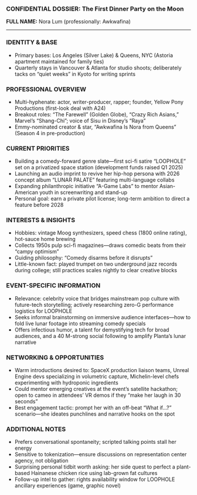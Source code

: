 ### CONFIDENTIAL DOSSIER: The First Dinner Party on the Moon

**FULL NAME:** Nora Lum (professionally: Awkwafina)

---
### IDENTITY & BASE
- Primary bases: Los Angeles (Silver Lake) & Queens, NYC (Astoria apartment maintained for family ties)
- Quarterly stays in Vancouver & Atlanta for studio shoots; deliberately tacks on “quiet weeks” in Kyoto for writing sprints

### PROFESSIONAL OVERVIEW
- Multi-hyphenate: actor, writer-producer, rapper; founder, Yellow Pony Productions (first-look deal with A24)
- Breakout roles: “The Farewell” (Golden Globe), “Crazy Rich Asians,” Marvel’s “Shang-Chi”; voice of Sisu in Disney’s “Raya”
- Emmy-nominated creator & star, “Awkwafina Is Nora from Queens” (Season 4 in pre-production)

### CURRENT PRIORITIES
- Building a comedy-forward genre slate—first sci-fi satire “LOOPHOLE” set on a privatized space station (development funds raised Q1 2025)
- Launching an audio imprint to revive her hip-hop persona with 2026 concept album “LUNAR PALATE” featuring multi-language collabs
- Expanding philanthropic initiative “A-Game Labs” to mentor Asian-American youth in screenwriting and stand-up
- Personal goal: earn a private pilot license; long-term ambition to direct a feature before 2028

### INTERESTS & INSIGHTS
- Hobbies: vintage Moog synthesizers, speed chess (1800 online rating), hot-sauce home brewing
- Collects 1950s pulp sci-fi magazines—draws comedic beats from their “campy optimism”
- Guiding philosophy: “Comedy disarms before it disrupts”
- Little-known fact: played trumpet on two underground jazz records during college; still practices scales nightly to clear creative blocks

### EVENT-SPECIFIC INFORMATION
- Relevance: celebrity voice that bridges mainstream pop culture with future-tech storytelling; actively researching zero-G performance logistics for LOOPHOLE
- Seeks informal brainstorming on immersive audience interfaces—how to fold live lunar footage into streaming comedy specials
- Offers infectious humor, a talent for demystifying tech for broad audiences, and a 40 M-strong social following to amplify Planta’s lunar narrative

### NETWORKING & OPPORTUNITIES
- Warm introductions desired to: SpaceX production liaison teams, Unreal Engine devs specializing in volumetric capture, Michelin-level chefs experimenting with hydroponic ingredients
- Could mentor emerging creatives at the event’s satellite hackathon; open to cameo in attendees’ VR demos if they “make her laugh in 30 seconds”
- Best engagement tactic: prompt her with an off-beat “What if…?” scenario—she ideates punchlines and narrative hooks on the spot

### ADDITIONAL NOTES
- Prefers conversational spontaneity; scripted talking points stall her energy
- Sensitive to tokenization—ensure discussions on representation center agency, not obligation
- Surprising personal tidbit worth asking: her side quest to perfect a plant-based Hainanese chicken rice using lab-grown fat cultures
- Follow-up intel to gather: rights availability window for LOOPHOLE ancillary experiences (game, graphic novel)